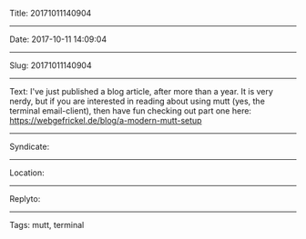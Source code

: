 Title: 20171011140904

----

Date: 2017-10-11 14:09:04

----

Slug: 20171011140904

----

Text: I've just published a blog article, after more than a year. It is very nerdy, but if you are interested in reading about using mutt (yes, the terminal email-client), then have fun checking out part one here: https://webgefrickel.de/blog/a-modern-mutt-setup

----

Syndicate: <a href="https://brid.gy/publish/twitter"></a>

----

Location: 

----

Replyto: 

----

Tags: mutt, terminal